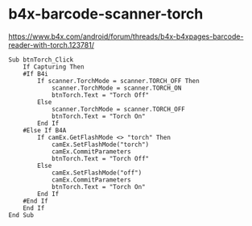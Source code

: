 # b4x-barcode-scanner-torch
https://www.b4x.com/android/forum/threads/b4x-b4xpages-barcode-reader-with-torch.123781/

```
Sub btnTorch_Click
	If Capturing Then
	#If B4i
		If scanner.TorchMode = scanner.TORCH_OFF Then
			scanner.TorchMode = scanner.TORCH_ON
			btnTorch.Text = "Torch Off"
		Else
			scanner.TorchMode = scanner.TORCH_OFF
			btnTorch.Text = "Torch On"
		End If
	#Else If B4A
		If camEx.GetFlashMode <> "torch" Then
			camEx.SetFlashMode("torch")
			camEx.CommitParameters
			btnTorch.Text = "Torch Off"
		Else
			camEx.SetFlashMode("off")
			camEx.CommitParameters
			btnTorch.Text = "Torch On"
		End If
	#End If
	End If
End Sub
```
